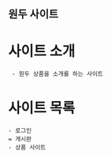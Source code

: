 ## 원두 사이트 
  # 사이트 소개 
     - 원두 상품을 소개를 하는 사이트
  # 사이트 목록
    - 로그인 
    = 게시판 
    - 상품 사이트 
    
